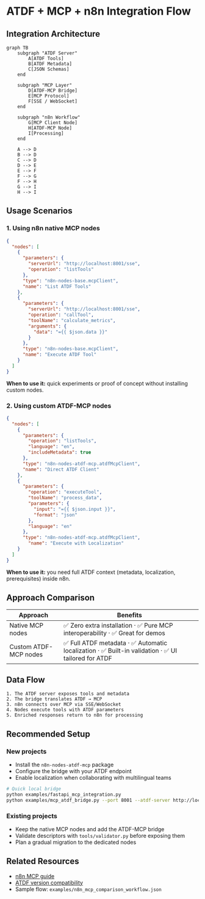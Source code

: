 ﻿# ATDF + MCP + n8n Integration Flow

## Integration Architecture

```mermaid
graph TB
    subgraph "ATDF Server"
        A[ATDF Tools]
        B[ATDF Metadata]
        C[JSON Schemas]
    end

    subgraph "MCP Layer"
        D[ATDF-MCP Bridge]
        E[MCP Protocol]
        F[SSE / WebSocket]
    end

    subgraph "n8n Workflow"
        G[MCP Client Node]
        H[ATDF-MCP Node]
        I[Processing]
    end

    A --> D
    B --> D
    C --> D
    D --> E
    E --> F
    F --> G
    F --> H
    G --> I
    H --> I
```

## Usage Scenarios

### 1. Using n8n native MCP nodes

```json
{
  "nodes": [
    {
      "parameters": {
        "serverUrl": "http://localhost:8001/sse",
        "operation": "listTools"
      },
      "type": "n8n-nodes-base.mcpClient",
      "name": "List ATDF Tools"
    },
    {
      "parameters": {
        "serverUrl": "http://localhost:8001/sse",
        "operation": "callTool",
        "toolName": "calculate_metrics",
        "arguments": {
          "data": "={{ $json.data }}"
        }
      },
      "type": "n8n-nodes-base.mcpClient",
      "name": "Execute ATDF Tool"
    }
  ]
}
```

**When to use it:** quick experiments or proof of concept without installing custom nodes.

### 2. Using custom ATDF-MCP nodes

```json
{
  "nodes": [
    {
      "parameters": {
        "operation": "listTools",
        "language": "en",
        "includeMetadata": true
      },
      "type": "n8n-nodes-atdf-mcp.atdfMcpClient",
      "name": "Direct ATDF Client"
    },
    {
      "parameters": {
        "operation": "executeTool",
        "toolName": "process_data",
        "parameters": {
          "input": "={{ $json.input }}",
          "format": "json"
        },
        "language": "en"
      },
      "type": "n8n-nodes-atdf-mcp.atdfMcpClient",
        "name": "Execute with Localization"
    }
  ]
}
```

**When to use it:** you need full ATDF context (metadata, localization, prerequisites) inside n8n.

## Approach Comparison

| Approach | Benefits |
|----------|----------|
| Native MCP nodes | ✅ Zero extra installation · ✅ Pure MCP interoperability · ✅ Great for demos |
| Custom ATDF-MCP nodes | ✅ Full ATDF metadata · ✅ Automatic localization · ✅ Built-in validation · ✅ UI tailored for ATDF |

## Data Flow

```
1. The ATDF server exposes tools and metadata
2. The bridge translates ATDF → MCP
3. n8n connects over MCP via SSE/WebSocket
4. Nodes execute tools with ATDF parameters
5. Enriched responses return to n8n for processing
```

## Recommended Setup

### New projects
- Install the `n8n-nodes-atdf-mcp` package
- Configure the bridge with your ATDF endpoint
- Enable localization when collaborating with multilingual teams

```bash
# Quick local bridge
python examples/fastapi_mcp_integration.py
python examples/mcp_atdf_bridge.py --port 8001 --atdf-server http://localhost:8000
```

### Existing projects
- Keep the native MCP nodes and add the ATDF-MCP bridge
- Validate descriptors with `tools/validator.py` before exposing them
- Plan a gradual migration to the dedicated nodes

## Related Resources
- [n8n MCP guide](n8n_mcp_server_guide.md)
- [ATDF version compatibility](version_compatibility.md)
- Sample flow: `examples/n8n_mcp_comparison_workflow.json`

